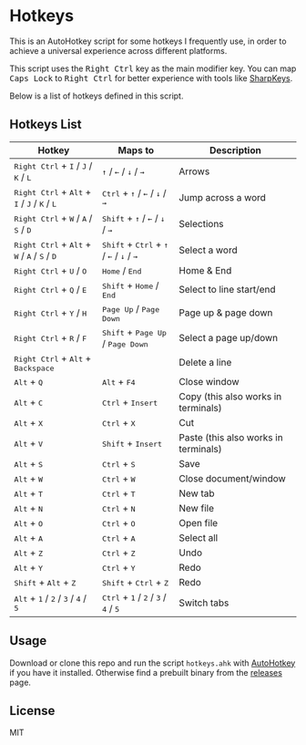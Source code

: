 # Hotkeys

This is an AutoHotkey script for some hotkeys I frequently use, in order to achieve a universal experience across different platforms.

This script uses the <kbd>Right Ctrl</kbd> key as the main modifier key. You can map <kbd>Caps Lock</kbd> to <kbd> Right Ctrl</kbd> for better experience with tools like [SharpKeys](https://github.com/randyrants/sharpkeys).

Below is a list of hotkeys defined in this script.

## Hotkeys List

Hotkey | Maps to | Description
------ | ------- | -----------
<kbd>Right Ctrl</kbd> + <kbd>I</kbd> / <kbd>J</kbd> / <kbd>K</kbd> / <kbd>L</kbd> | <kbd>↑</kbd> / <kbd>←</kbd> / <kbd>↓</kbd> / <kbd>→</kbd> | Arrows
<kbd>Right Ctrl</kbd> + <kbd>Alt</kbd> + <kbd>I</kbd> / <kbd>J</kbd> / <kbd>K</kbd> / <kbd>L</kbd> | <kbd>Ctrl</kbd> + <kbd>↑</kbd> / <kbd>←</kbd> / <kbd>↓</kbd> / <kbd>→</kbd> | Jump across a word
<kbd>Right Ctrl</kbd> + <kbd>W</kbd> / <kbd>A</kbd> / <kbd>S</kbd> / <kbd>D</kbd> | <kbd>Shift</kbd> + <kbd>↑</kbd> / <kbd>←</kbd> / <kbd>↓</kbd> / <kbd>→</kbd> | Selections
<kbd>Right Ctrl</kbd> + <kbd>Alt</kbd> + <kbd>W</kbd> / <kbd>A</kbd> / <kbd>S</kbd> / <kbd>D</kbd> | <kbd>Shift</kbd> + <kbd>Ctrl</kbd> + <kbd>↑</kbd> / <kbd>←</kbd> / <kbd>↓</kbd> / <kbd>→</kbd> | Select a word
<kbd>Right Ctrl</kbd> + <kbd>U</kbd> / <kbd>O</kbd> | <kbd>Home</kbd> / <kbd>End</kbd> | Home & End
<kbd>Right Ctrl</kbd> + <kbd>Q</kbd> / <kbd>E</kbd> | <kbd>Shift</kbd> + <kbd>Home</kbd> / <kbd>End</kbd> | Select to line start/end
<kbd>Right Ctrl</kbd> + <kbd>Y</kbd> / <kbd>H</kbd> | <kbd>Page Up</kbd> / <kbd>Page Down</kbd> | Page up & page down
<kbd>Right Ctrl</kbd> + <kbd>R</kbd> / <kbd>F</kbd> | <kbd>Shift</kbd> +  <kbd>Page Up</kbd> / <kbd>Page Down</kbd> | Select a page up/down
<kbd>Right Ctrl</kbd> + <kbd>Alt</kbd> + <kbd>Backspace</kbd> | | Delete a line
<kbd>Alt</kbd> + <kbd>Q</kbd> | <kbd>Alt</kbd> + <kbd>F4</kbd> | Close window
<kbd>Alt</kbd> + <kbd>C</kbd> | <kbd>Ctrl</kbd> + <kbd>Insert</kbd> | Copy (this also works in terminals)
<kbd>Alt</kbd> + <kbd>X</kbd> | <kbd>Ctrl</kbd> + <kbd>X</kbd> | Cut
<kbd>Alt</kbd> + <kbd>V</kbd> | <kbd>Shift</kbd> + <kbd>Insert</kbd> | Paste (this also works in terminals)
<kbd>Alt</kbd> + <kbd>S</kbd> | <kbd>Ctrl</kbd> + <kbd>S</kbd> | Save
<kbd>Alt</kbd> + <kbd>W</kbd> | <kbd>Ctrl</kbd> + <kbd>W</kbd> | Close document/window
<kbd>Alt</kbd> + <kbd>T</kbd> | <kbd>Ctrl</kbd> + <kbd>T</kbd> | New tab
<kbd>Alt</kbd> + <kbd>N</kbd> | <kbd>Ctrl</kbd> + <kbd>N</kbd> | New file
<kbd>Alt</kbd> + <kbd>O</kbd> | <kbd>Ctrl</kbd> + <kbd>O</kbd> | Open file
<kbd>Alt</kbd> + <kbd>A</kbd> | <kbd>Ctrl</kbd> + <kbd>A</kbd> | Select all
<kbd>Alt</kbd> + <kbd>Z</kbd> | <kbd>Ctrl</kbd> + <kbd>Z</kbd> | Undo
<kbd>Alt</kbd> + <kbd>Y</kbd> | <kbd>Ctrl</kbd> + <kbd>Y</kbd> | Redo
<kbd>Shift</kbd> + <kbd>Alt</kbd> + <kbd>Z</kbd> | <kbd>Shift</kbd> + <kbd>Ctrl</kbd> + <kbd>Z</kbd> | Redo
<kbd>Alt</kbd> + <kbd>1</kbd> / <kbd>2</kbd> / <kbd>3</kbd> / <kbd>4</kbd> / <kbd>5</kbd> | <kbd>Ctrl</kbd> + <kbd>1</kbd> / <kbd>2</kbd> / <kbd>3</kbd> / <kbd>4</kbd> / <kbd>5</kbd> | Switch tabs

## Usage

Download or clone this repo and run the script `hotkeys.ahk` with [AutoHotkey](https://www.autohotkey.com/) if you have it installed. Otherwise find a prebuilt binary from the [releases](https://github.com/beta/hotkeys/releases) page.

## License

MIT
